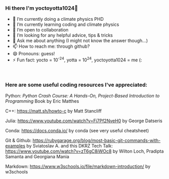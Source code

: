### Hi there I'm yoctoyotta1024👋

<!--
**yoctoyotta1024/yoctoyotta1024** is a ✨ _special_ ✨ repository because its `README.md` (this file) appears on your GitHub profile.
-->


- 🔭 I’m currently doing a climate physics PHD
- 🌱 I’m currently learning coding and climate physics
- 👯 I’m open to collaboration
- 🤔 I’m looking for any helpful advice, tips & tricks
- 💬 Ask me about anything (I might not know the answer though...)
- 📫 How to reach me: through github?
- 😄 Pronouns: guess!
- ⚡ Fun fact: yocto = 10<sup>-24</sup>, yotta = 10<sup>24</sup>, yoctoyotta1024 = me (:

<br/>

### Here are some useful coding resources I've appreciated:

Python: _Python Crash Course: A Hands-On, Project-Based Introduction to Programming_ Book by Eric Matthes

C++: https://matt.sh/howto-c by Matt Stancliff 

Julia: https://www.youtube.com/watch?v=Fi7Pf2NveH0 by George Datseris

Conda: https://docs.conda.io/ by conda (see very useful cheatsheet)

Git & Github: https://rubygarage.org/blog/most-basic-git-commands-with-examples by Sviatoslav A.
              and this DKRZ Tech Talk: https://www.youtube.com/watch?v=zT6gC8iWOc8 by Wilton Loch, Pradipta Samanta and Georgiana Mania

Markdown: https://www.w3schools.io/file/markdown-introduction/ by w3schools
